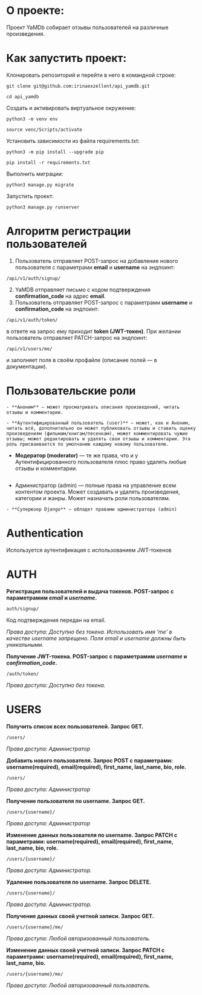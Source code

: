 # О проекте:

Проект YaMDb собирает отзывы пользователей на различные произведения.

# Как запустить проект:

Клонировать репозиторий и перейти в него в командной строке:

```
git clone git@github.com:irinaexzellent/api_yamdb.git
```

```
cd api_yamdb
```
Cоздать и активировать виртуальное окружение:

```
python3 -m venv env
```
```
source venc/Scripts/activate
```

Установить зависимости из файла requirements.txt:

```
python3 -m pip install --upgrade pip
```
```
pip install -r requirements.txt
```
Выполнить миграции:
```
python3 manage.py migrate
```

Запустить проект:
```
python3 manage.py runserver
```

# Алгоритм регистрации пользователей
1. Пользователь отправляет POST-запрос на добавление нового пользователя с параметрами **email** и **username** на эндпоинт:
```
/api/v1/auth/signup/
```
2. YaMDB отправляет письмо с кодом подтверждения **confirmation_code** на адрес **email**.
3. Пользователь отправляет POST-запрос с параметрами **username** и **confirmation_code** на эндпоинт:
```
/api/v1/auth/token/
```
в ответе на запрос ему приходит **token (JWT-токен)**.
При желании пользователь отправляет PATCH-запрос на эндпоинт:
```
/api/v1/users/me/ 
```
и заполняет поля в своём профайле (описание полей — в документации).

# Пользовательские роли
```
- **Аноним** — может просматривать описания произведений, читать отзывы и комментарии.
```
```
- **Аутентифицированный пользователь (user)** — может, как и Аноним, читать всё, дополнительно он может публиковать отзывы и ставить оценку произведениям (фильмам/книгам/песенкам), может комментировать чужие отзывы; может редактировать и удалять свои отзывы и комментарии. Эта роль присваивается по умолчанию каждому новому пользователю.
```
- **Модератор (moderator)** — те же права, что и у Аутентифицированного пользователя плюс право удалять любые отзывы и комментарии.
```
```
- Администратор (admin) — полные права на управление всем контентом проекта. Может создавать и удалять произведения, категории и жанры. Может назначать роли пользователям.
```
- **Суперюзер Django** — обладет правами администратора (admin)
```

# Authentication

Используется аутентификация с использованием JWT-токенов

# AUTH

**Регистрация пользователей и выдача токенов. POST-запрос с параметрамим *email* и *username*.**
```
auth/signup/
```
Код подтверждения передан на email.

*Права доступа: Доступно без токена. Использовать имя 'me' в качестве username запрещено. Поля email и username должны быть уникальными.*

**Получение JWT-токена. POST-запрос с параметрамим *username* и *confirmation_code*.**
```
/auth/token/
```
*Права доступа: Доступно без токена.*

# USERS

**Получить список всех пользователей. Запрос GET.**
```
/users/
```
*Права доступа: Администратор*

**Добавить нового пользователя. Запрос POST с параметрами: username(required), email(required), first_name, last_name, bio, role.**
```
/users/
```
*Права доступа: Администратор*

**Получение пользователя по username. Запрос GET.**
```
/users/{username}/
```
*Права доступа: Администратор*

**Изменение данных пользователя по username. Запрос PATCH с параметрами: username(required), email(required), first_name, last_name, bio, role.**
```
/users/{username}/
```
*Права доступа: Администратор.*

**Удаление пользователя по username. Запрос DELETE.**
```
/users/{username}/
```
*Права доступа: Администратор.*

**Получение данных своей учетной записи. Запрос GET.**
```
/users/{username}/me/
```
*Права доступа: Любой авторизованный пользователь.*

**Изменение данных своей учетной записи. Запрос PATCH с параметрами: username(required), email(required), first_name, last_name, bio.**
```
/users/{username}/me/
```
*Права доступа: Любой авторизованный пользователь.*





